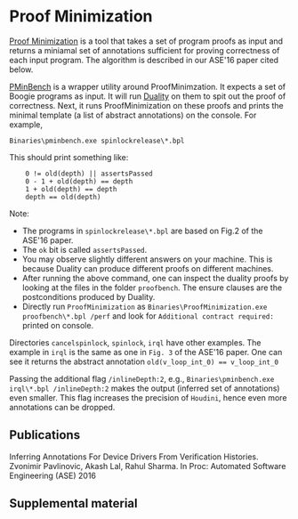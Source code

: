 # Proof Minimization

[Proof Minimization](https://github.com/boogie-org/corral/blob/master/AddOns/ProofMinimization) is a tool that takes a set of program proofs as input and returns a miniamal set of annotations sufficient for proving correctness of each input program. The algorithm is described in our ASE'16 paper cited below.

[PMinBench](https://github.com/boogie-org/corral/tree/master/AddOns/pminbench) is a wrapper utility around ProofMinimzation. It expects a set of Boogie programs as input. It will run [Duality](https://www.microsoft.com/en-us/research/project/duality) on them to spit out the proof of correctness. Next, it runs ProofMinimization on these proofs and prints the minimal template (a list of abstract annotations) on the console. For example, 

`Binaries\pminbench.exe spinlockrelease\*.bpl`

This should print something like:
```
    0 != old(depth) || assertsPassed
    0 - 1 + old(depth) == depth
    1 + old(depth) == depth
    depth == old(depth)
```
Note:
- The programs in `spinlockrelease\*.bpl` are based on Fig.2 of the ASE'16 paper.
- The `ok` bit is called `assertsPassed`.
- You may observe slightly different answers on your machine. This is because Duality can produce different proofs on
  different machines.
- After running the above command, one can inspect the duality proofs by looking at the files in the folder `proofbench`. The ensure clauses are the postconditions produced by Duality.
- Directly run `ProofMinimization` as `Binaries\ProofMinimization.exe proofbench\*.bpl /perf` and look for `Additional contract required:` printed on console.

Directories `cancelspinlock`, `spinlock`, `irql` have other examples. The example in `irql` is the same as one in `Fig. 3` of the ASE'16 paper. One can see it returns the abstract annotation `old(v_loop_int_0) == v_loop_int_0`

Passing the additional flag `/inlineDepth:2`, e.g., `Binaries\pminbench.exe irql\*.bpl /inlineDepth:2` makes the output (inferred set of annotations) even smaller. This flag increases the precision of `Houdini`, hence even more annotations can be dropped.

## Publications

Inferring Annotations For Device Drivers From Verification Histories. Zvonimir Pavlinovic, Akash Lal, Rahul Sharma. In Proc: Automated Software Engineering (ASE) 2016 

## Supplemental material
